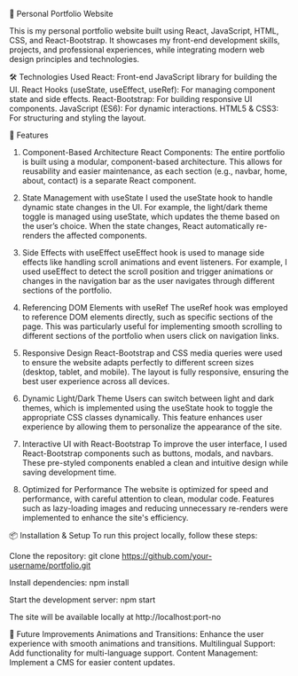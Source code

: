 📄 Personal Portfolio Website

This is my personal portfolio website built using React, JavaScript, HTML, CSS, and React-Bootstrap. It showcases my front-end development skills, projects, and professional experiences, while integrating modern web design principles and technologies.

🛠 Technologies Used
React: Front-end JavaScript library for building the UI.
React Hooks (useState, useEffect, useRef): For managing component state and side effects.
React-Bootstrap: For building responsive UI components.
JavaScript (ES6): For dynamic interactions.
HTML5 & CSS3: For structuring and styling the layout.

🚀 Features

1. Component-Based Architecture
React Components: The entire portfolio is built using a modular, component-based architecture. This allows for reusability and easier maintenance, as each section (e.g., navbar, home, about, contact) is a separate React component.

2. State Management with useState
I used the useState hook to handle dynamic state changes in the UI. For example, the light/dark theme toggle is managed using useState, which updates the theme based on the user’s choice. When the state changes, React automatically re-renders the affected components.

3. Side Effects with useEffect
useEffect hook is used to manage side effects like handling scroll animations and event listeners. For example, I used useEffect to detect the scroll position and trigger animations or changes in the navigation bar as the user navigates through different sections of the portfolio.

4. Referencing DOM Elements with useRef
The useRef hook was employed to reference DOM elements directly, such as specific sections of the page. This was particularly useful for implementing smooth scrolling to different sections of the portfolio when users click on navigation links.

5. Responsive Design
React-Bootstrap and CSS media queries were used to ensure the website adapts perfectly to different screen sizes (desktop, tablet, and mobile). The layout is fully responsive, ensuring the best user experience across all devices.

6. Dynamic Light/Dark Theme
Users can switch between light and dark themes, which is implemented using the useState hook to toggle the appropriate CSS classes dynamically. This feature enhances user experience by allowing them to personalize the appearance of the site.


8. Interactive UI with React-Bootstrap
To improve the user interface, I used React-Bootstrap components such as buttons, modals, and navbars. These pre-styled components enabled a clean and intuitive design while saving development time.

9. Optimized for Performance
The website is optimized for speed and performance, with careful attention to clean, modular code. Features such as lazy-loading images and reducing unnecessary re-renders were implemented to enhance the site's efficiency.

📦 Installation & Setup
To run this project locally, follow these steps:

Clone the repository:
git clone https://github.com/your-username/portfolio.git

Install dependencies:
npm install

Start the development server:
npm start

The site will be available locally at http://localhost:port-no

🔮 Future Improvements
Animations and Transitions: Enhance the user experience with smooth animations and transitions.
Multilingual Support: Add functionality for multi-language support.
Content Management: Implement a CMS for easier content updates.
